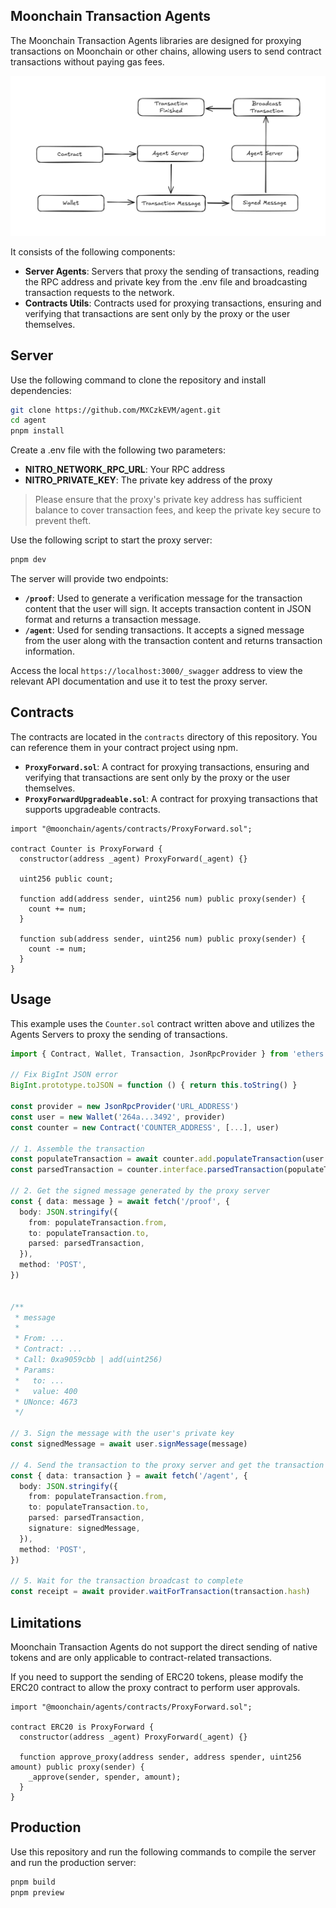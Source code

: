 ## Moonchain Transaction Agents

The Moonchain Transaction Agents libraries are designed for proxying transactions on Moonchain or other chains, allowing users to send contract transactions without paying gas fees.

![](/public/flow.png)

It consists of the following components:

- **Server Agents**: Servers that proxy the sending of transactions, reading the RPC address and private key from the .env file and broadcasting transaction requests to the network.
- **Contracts Utils**: Contracts used for proxying transactions, ensuring and verifying that transactions are sent only by the proxy or the user themselves.

## Server

Use the following command to clone the repository and install dependencies:

```bash
git clone https://github.com/MXCzkEVM/agent.git
cd agent
pnpm install
```

Create a .env file with the following two parameters:

- **NITRO_NETWORK_RPC_URL**: Your RPC address
- **NITRO_PRIVATE_KEY**: The private key address of the proxy

> Please ensure that the proxy's private key address has sufficient balance to cover transaction fees, and keep the private key secure to prevent theft.

Use the following script to start the proxy server:

```bash
pnpm dev
```

The server will provide two endpoints:

- **`/proof`**: Used to generate a verification message for the transaction content that the user will sign. It accepts transaction content in JSON format and returns a transaction message.
- **`/agent`**: Used for sending transactions. It accepts a signed message from the user along with the transaction content and returns transaction information.

Access the local `https://localhost:3000/_swagger` address to view the relevant API documentation and use it to test the proxy server.

## Contracts

The contracts are located in the `contracts` directory of this repository. You can reference them in your contract project using npm.

- **`ProxyForward.sol`**: A contract for proxying transactions, ensuring and verifying that transactions are sent only by the proxy or the user themselves.
- **`ProxyForwardUpgradeable.sol`**: A contract for proxying transactions that supports upgradeable contracts.

```sol
import "@moonchain/agents/contracts/ProxyForward.sol";

contract Counter is ProxyForward {
  constructor(address _agent) ProxyForward(_agent) {}

  uint256 public count;

  function add(address sender, uint256 num) public proxy(sender) {
    count += num;
  }

  function sub(address sender, uint256 num) public proxy(sender) {
    count -= num;
  }
}
```

## Usage

This example uses the `Counter.sol` contract written above and utilizes the Agents Servers to proxy the sending of transactions.

```ts
import { Contract, Wallet, Transaction, JsonRpcProvider } from 'ethers'

// Fix BigInt JSON error
BigInt.prototype.toJSON = function () { return this.toString() }

const provider = new JsonRpcProvider('URL_ADDRESS')
const user = new Wallet('264a...3492', provider)
const counter = new Contract('COUNTER_ADDRESS', [...], user)

// 1. Assemble the transaction
const populateTransaction = await counter.add.populateTransaction(user.address, 10)
const parsedTransaction = counter.interface.parsedTransaction(populateTransaction)

// 2. Get the signed message generated by the proxy server
const { data: message } = await fetch('/proof', {
  body: JSON.stringify({
    from: populateTransaction.from,
    to: populateTransaction.to,
    parsed: parsedTransaction,
  }),
  method: 'POST',
})


/**
 * message
 * 
 * From: ...
 * Contract: ...
 * Call: 0xa9059cbb | add(uint256)
 * Params: 
 *   to: ...
 *   value: 400
 * UNonce: 4673 
 */

// 3. Sign the message with the user's private key
const signedMessage = await user.signMessage(message)

// 4. Send the transaction to the proxy server and get the transaction information
const { data: transaction } = await fetch('/agent', {
  body: JSON.stringify({ 
    from: populateTransaction.from,
    to: populateTransaction.to,
    parsed: parsedTransaction,
    signature: signedMessage,
  }),
  method: 'POST',
})

// 5. Wait for the transaction broadcast to complete
const receipt = await provider.waitForTransaction(transaction.hash)
```

## Limitations

Moonchain Transaction Agents do not support the direct sending of native tokens and are only applicable to contract-related transactions.

If you need to support the sending of ERC20 tokens, please modify the ERC20 contract to allow the proxy contract to perform user approvals.

```sol
import "@moonchain/agents/contracts/ProxyForward.sol";

contract ERC20 is ProxyForward {
  constructor(address _agent) ProxyForward(_agent) {}

  function approve_proxy(address sender, address spender, uint256 amount) public proxy(sender) {
    _approve(sender, spender, amount);
  }
}
```

## Production

Use this repository and run the following commands to compile the server and run the production server:

```bash
pnpm build
pnpm preview
```